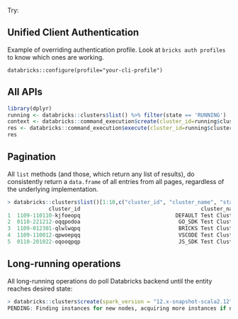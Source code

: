 Try:

## Unified Client Authentication

Example of overriding authentication profile. Look at `bricks auth profiles` to know which ones are working.
```
databricks::configure(profile="your-cli-profile")
```

## All APIs

```r
library(dplyr)
running <- databricks::clusters$list() %>% filter(state == 'RUNNING')
context <- databricks::command_execution$create(cluster_id=running$cluster_id, language='python')
res <- databricks::command_execution$execute(cluster_id=running$cluster_id, context_id=context$id, language='sql', command='show tables')
res
```

## Pagination

All `list` methods (and those, which return any list of results), do consistently return a `data.frame` of all entries from all pages, regardless of the underlying implementation.

```r
> databricks::clusters$list()[1:10,c("cluster_id", "cluster_name", "state")]
             cluster_id                                      cluster_name      state
1  1109-110110-kjfoeopq                              DEFAULT Test Cluster TERMINATED
2  0110-221212-oqqpodoa                               GO_SDK Test Cluster TERMINATED
3  1109-012301-qlwlwqpq                               BRICKS Test Cluster TERMINATED
4  1109-110012-qpwoepqq                               VSCODE Test Cluster TERMINATED
5  0110-201022-oqooqpqp                               JS_SDK Test Cluster TERMINATED
```

## Long-running operations

All long-running operations do poll Databricks backend until the entity reaches desired state:

```r
> databricks::clusters$create(spark_version = "12.x-snapshot-scala2.12", cluster_name = "r-sdk-cluster", num_workers = 1, autotermination_minutes=20, node_type_id="i3.xlarge")
PENDING: Finding instances for new nodes, acquiring more instances if necessary
```